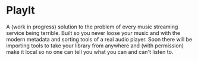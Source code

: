 # PlayIt

A (work in progress) solution to the problem of every music streaming service being terrible. Built so you never loose your music and with the modern metadata and sorting tools of a real audio player. Soon there will be importing tools to take your library from anywhere and (with permission) make it local so no one can tell you what you can and can't listen to.
